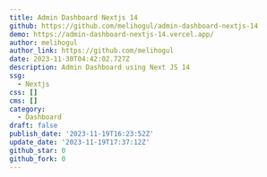 ```yaml
---
title: Admin Dashboard Nextjs 14
github: https://github.com/melihogul/admin-dashboard-nextjs-14
demo: https://admin-dashboard-nextjs-14.vercel.app/
author: melihogul
author_link: https://github.com/melihogul
date: 2023-11-30T04:42:02.727Z
description: Admin Dashboard using Next JS 14
ssg:
  - Nextjs
css: []
cms: []
category:
  - Dashboard
draft: false
publish_date: '2023-11-19T16:23:52Z'
update_date: '2023-11-19T17:37:12Z'
github_star: 0
github_fork: 0
---
```

